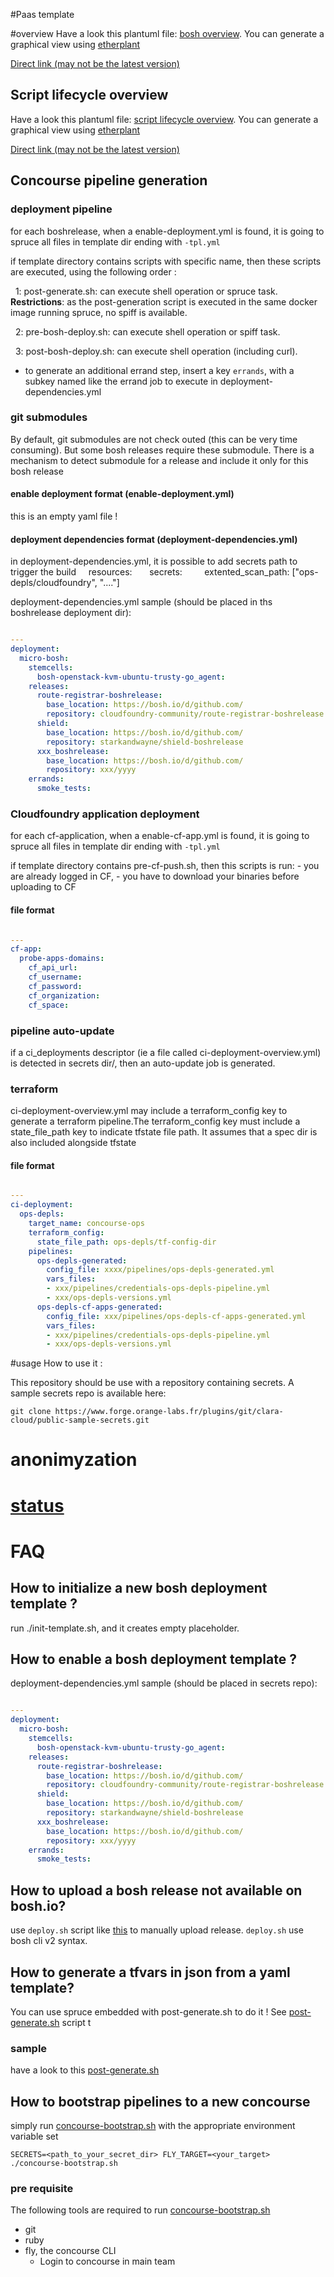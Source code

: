 #Paas template

#overview
Have a look this plantuml file: [bosh overview](docs/overview.puml). You can generate a graphical view using [etherplant](http://plantuml-etherpad.kermit.rd.francetelecom.fr/)

[Direct link (may not be the latest version)](http://plantuml-etherpad.kermit.rd.francetelecom.fr/png/TP9DJyCm38RFv5TOHKAhjEu7xC1Xi24a418tZbbhjaXj4X9t7_-Un5q_rVNIo7xp-h5ZKbIYW8tnHwYzF22O4xgJmhD0NG1nMkpD1P9tdQCbPNGY7gnqf79bfIReudmZI8KsrFWCSdjZo9EJbbLHSRFzLBapsIlQqYVm-A4EHzgKDOvh914mOsa2qWEV18IlhzN7AgbZ9_jufvAUq76uAznojWGi6IEyEKGzBT1R3QeOw-49y69nN6IEdmsQ1Xgl2ScNzHt6DnPp7a721k4_mMiZDxQ0zbAQke2TgNNXhbrEXfe-ld6E7XOsgwx-hrn2XLKkyoCk0IbVhLRfdPanw3QqEnxO3vQbESyHHoqZRziPzSnTQ33GE4gdAjGaUNFkF5stMf0zDs-_XZ1I9t-DgnPAIf_EQdWhb5QqQFOZHbCXECioVfar752ZauIBmHf57H-YCCnxgWgxa0uKiRkf97ONRCBbpgEdVjc5bFW7)

## Script lifecycle overview
Have a look this plantuml file: [script lifecycle overview](docs/script-lifecycle-overview.puml). You can generate a graphical view using [etherplant](http://plantuml-etherpad.kermit.rd.francetelecom.fr/)

[Direct link (may not be the latest version)](http://plantuml-etherpad.kermit.rd.francetelecom.fr/png/fLIxZjim4AoZhrWudH0fI6l41zmPSPeKYUy30ffQsKGeak33PpN-blkM-x8izR8boxaYBWoG7CtEpYpfXPUOm3EtmdYGeaHUSucWZsYF0byIL0Nu1hJJ9rXimwvUmCSVOd_mtosYIZuOPhtWmZ3bOV5J69H28UnHeMLUsmKmTrarVCIKNEZWs_O9F5P6CeyzzvCCEAOkq4WtgSRBZ1dZ5kDjXIzJeAiLpmue3Te9M2ZX9wAUmyxLZXIHcAv7LEH1JHXt61PhgKEnqQgmTMnnlHbeMF1QXMg7Dac6pY5xQ7jOzcuWcCwjf3cuGbHCKHJEzr2XLGBqKvg-ij6W9N2jA2GFmGcr1sTiu0XVJwVJGvfctiWqpUjAWjVjPhD8tbvlQXdjVDPBogd1SQ5c2Pmfm1FoGDkEZ9IWJISCgBUkkcVkJzv-aAPRqcy5Zn2NfajmYB15LbIOLqK3Ydx5GZUItbwDnIowdSKTNT_AMhulIPHbf-XI878kct-mA94vXBP2HQdEMpEHCQ6oWLHOorJXaZpFuNmM2cZ0c9GepsUWlQjv0EUrwIakTLmmHbEKFZALsbPm7yFZs7scibvK68UW5Fj_mE_vrwRK9Rj3cY8iugm4WhDYvD00fQ-17PcGR1UV2DMWSg5pUAPiDu-_yd6ioMe5gzLr-ryc5sAumNENOZYS87dvt_VZTqzmvwBShHtdabOcKEFawGYstj0v7G3jIC5RLNU9PaPhse4_20UkVPfZJ4mwtML5xrPxtBi5isuFZF4zRnx6J-sBTucKd44kIi7xIjtaZACSfHPvvW8RHtlzvhwFZgfcOSbV)


## Concourse pipeline generation
### deployment pipeline
for each boshrelease, when a enable-deployment.yml is found, it is going to spruce all files in template dir ending with ```-tpl.yml```

if template directory contains scripts with specific name, then these scripts are executed, using the following order :

  1: post-generate.sh: can execute shell operation or spruce task.
     **Restrictions**: as the post-generation script is executed in the same docker image running spruce, no spiff is available.

  2: pre-bosh-deploy.sh: can execute shell operation or spiff task. 

  3: post-bosh-deploy.sh: can execute shell operation (including curl). 

* to generate an additional errand step, insert a key ```errands```, with a subkey named like the errand job to execute 
in deployment-dependencies.yml  

### git submodules
By default, git submodules are not check outed (this can be very time consuming). But some bosh releases require these 
  submodule. There is a mechanism to detect submodule for a release and include it only for this bosh release

#### enable deployment format (enable-deployment.yml)
this is an empty yaml file !

#### deployment dependencies format (deployment-dependencies.yml)

in deployment-dependencies.yml, it is possible to add secrets path to trigger the build
    resources:
      secrets:
        extented_scan_path: ["ops-depls/cloudfoundry", "...."]


deployment-dependencies.yml sample (should be placed in ths boshrelease deployment dir):

``` yaml

---
deployment:
  micro-bosh:
    stemcells:
      bosh-openstack-kvm-ubuntu-trusty-go_agent:
    releases:
      route-registrar-boshrelease:
        base_location: https://bosh.io/d/github.com/
        repository: cloudfoundry-community/route-registrar-boshrelease    
      shield:
        base_location: https://bosh.io/d/github.com/
        repository: starkandwayne/shield-boshrelease        
      xxx_boshrelease:
        base_location: https://bosh.io/d/github.com/
        repository: xxx/yyyy
    errands:
      smoke_tests:       
```

### Cloudfoundry application deployment
for each cf-application, when a enable-cf-app.yml is found, it is going to spruce all files in template dir ending with ```-tpl.yml```

if template directory contains pre-cf-push.sh, then this scripts is run:
    - you are already logged in CF,
    - you have to download your binaries before uploading to CF

#### file format

``` yaml

---
cf-app:
  probe-apps-domains:
    cf_api_url: 
    cf_username: 
    cf_password: 
    cf_organization: 
    cf_space:
``` 

### pipeline auto-update

if a ci_deployments descriptor (ie a file called ci-deployment-overview.yml) is detected in secrets dir/<depls>, then an
auto-update job is generated.

### terraform

ci-deployment-overview.yml may include a terraform_config key to generate a terraform  pipeline.The terraform_config key
 must include a state_file_path key to indicate tfstate file path. It assumes that a spec dir is also included alongside
 tfstate
  
#### file format

``` yaml

---
ci-deployment:
  ops-depls:
    target_name: concourse-ops
    terraform_config:
      state_file_path: ops-depls/tf-config-dir
    pipelines:
      ops-depls-generated:
        config_file: xxxx/pipelines/ops-depls-generated.yml
        vars_files:
        - xxx/pipelines/credentials-ops-depls-pipeline.yml
        - xxx/ops-depls-versions.yml
      ops-depls-cf-apps-generated:
        config_file: xxx/pipelines/ops-depls-cf-apps-generated.yml
        vars_files:
        - xxx/pipelines/credentials-ops-depls-pipeline.yml
        - xxx/ops-depls-versions.yml
```

#usage
How to use it :

This repository should be use with a repository containing secrets. A sample secrets repo is available here:
         
```
git clone https://www.forge.orange-labs.fr/plugins/git/clara-cloud/public-sample-secrets.git
```
# anonimyzation

       
# [status](docs/work-in-progress.md)

# FAQ

## How to initialize a new bosh deployment template ?
run ./init-template.sh, and it creates empty placeholder.

## How to enable a bosh deployment template ?

deployment-dependencies.yml sample (should be placed in secrets repo):

``` yaml

---
deployment:
  micro-bosh:
    stemcells:
      bosh-openstack-kvm-ubuntu-trusty-go_agent:
    releases:
      route-registrar-boshrelease:
        base_location: https://bosh.io/d/github.com/
        repository: cloudfoundry-community/route-registrar-boshrelease    
      shield:
        base_location: https://bosh.io/d/github.com/
        repository: starkandwayne/shield-boshrelease        
      xxx_boshrelease:
        base_location: https://bosh.io/d/github.com/
        repository: xxx/yyyy
    errands:
      smoke_tests:        
```

## How to upload a bosh release not available on bosh.io?
use ```deploy.sh``` script like [this](ops-depls/template/deploy.sh) to manually upload release.
```deploy.sh``` use bosh cli v2 syntax.

## How to generate a tfvars in json from a yaml template?
You can use spruce embedded with post-generate.sh to do it !
See [post-generate.sh](micro-depls/terraform-config/template/post-generate.sh) script t

### sample

have a look to this [post-generate.sh](micro-depls/terraform-config/template/post-generate.sh)

## How to bootstrap pipelines to a new concourse

simply run [concourse-bootstrap.sh](concourse-bootstrap.sh) with the appropriate environment variable set  


```
SECRETS=<path_to_your_secret_dir> FLY_TARGET=<your_target> ./concourse-bootstrap.sh
```

### pre requisite
The following tools are required to run [concourse-bootstrap.sh](concourse-bootstrap.sh)
 - git 
 - ruby
 - fly, the concourse CLI
    - Login to concourse in main team
